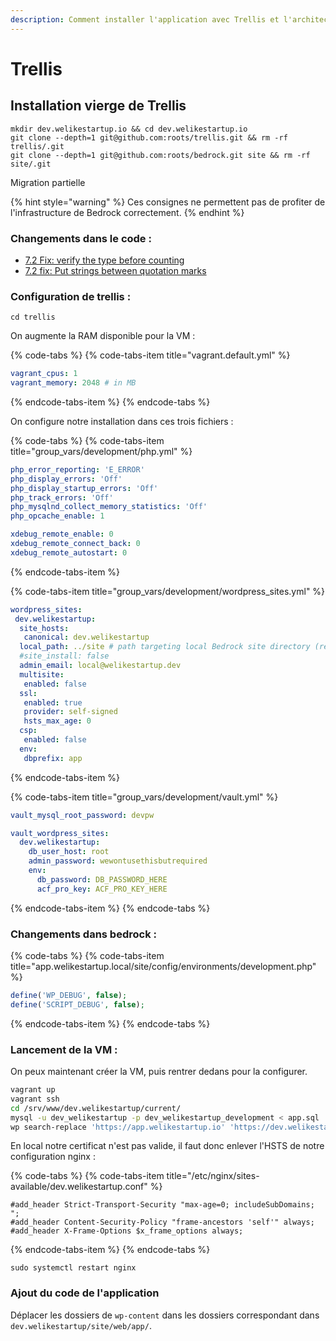 ```yaml
---
description: Comment installer l'application avec Trellis et l'architecture Bedrock
---
```


# Trellis

## Installation vierge de Trellis

```text
mkdir dev.welikestartup.io && cd dev.welikestartup.io
git clone --depth=1 git@github.com:roots/trellis.git && rm -rf trellis/.git
git clone --depth=1 git@github.com:roots/bedrock.git site && rm -rf site/.git
```

Migration partielle

{% hint style="warning" %}
Ces consignes ne permettent pas de profiter de l'infrastructure de Bedrock correctement.
{% endhint %}

### Changements dans le code :

* [7.2 Fix: verify the type before counting](https://github.com/treyssatvincent/wp-content/commit/08e812662c87dce323f6c5c7372b6d400de41d72)
* [7.2 fix: Put strings between quotation marks](https://github.com/treyssatvincent/wp-content/commit/fa69f7a0a2477603543bbefb9eccb31ed1e8d43d)

### Configuration de trellis :

```text
cd trellis
```

On augmente la RAM disponible pour la VM :

{% code-tabs %}
{% code-tabs-item title="vagrant.default.yml" %}
```yaml
vagrant_cpus: 1
vagrant_memory: 2048 # in MB
```
{% endcode-tabs-item %}
{% endcode-tabs %}

On configure notre installation dans ces trois fichiers :

{% code-tabs %}
{% code-tabs-item title="group\_vars/development/php.yml" %}
```yaml
php_error_reporting: 'E_ERROR'
php_display_errors: 'Off'
php_display_startup_errors: 'Off'
php_track_errors: 'Off'
php_mysqlnd_collect_memory_statistics: 'Off'
php_opcache_enable: 1

xdebug_remote_enable: 0
xdebug_remote_connect_back: 0
xdebug_remote_autostart: 0
```
{% endcode-tabs-item %}

{% code-tabs-item title="group\_vars/development/wordpress\_sites.yml" %}
```yaml
wordpress_sites: 
 dev.welikestartup: 
  site_hosts:
   canonical: dev.welikestartup
  local_path: ../site # path targeting local Bedrock site directory (relative to Ansible root)
  #site_install: false
  admin_email: local@welikestartup.dev
  multisite:
   enabled: false
  ssl:
   enabled: true
   provider: self-signed
   hsts_max_age: 0
  csp:
   enabled: false
  env:
   dbprefix: app 
```
{% endcode-tabs-item %}

{% code-tabs-item title="group\_vars/development/vault.yml" %}
```yaml
vault_mysql_root_password: devpw

vault_wordpress_sites:
  dev.welikestartup:
    db_user_host: root
    admin_password: wewontusethisbutrequired
    env:
      db_password: DB_PASSWORD_HERE
      acf_pro_key: ACF_PRO_KEY_HERE
```
{% endcode-tabs-item %}
{% endcode-tabs %}

### Changements dans bedrock :

{% code-tabs %}
{% code-tabs-item title="app.welikestartup.local/site/config/environments/development.php" %}
```php
define('WP_DEBUG', false);
define('SCRIPT_DEBUG', false);
```
{% endcode-tabs-item %}
{% endcode-tabs %}

### Lancement de la VM :

On peux maintenant créer la VM, puis rentrer dedans pour la configurer.

```bash
vagrant up
vagrant ssh
cd /srv/www/dev.welikestartup/current/
mysql -u dev_welikestartup -p dev_welikestartup_development < app.sql
wp search-replace 'https://app.welikestartup.io' 'https://dev.welikestartup'
```

En local notre certificat n'est pas valide, il faut donc enlever l'HSTS de notre configuration nginx :

{% code-tabs %}
{% code-tabs-item title="/etc/nginx/sites-available/dev.welikestartup.conf" %}
```text
#add_header Strict-Transport-Security "max-age=0; includeSubDomains; ";
#add_header Content-Security-Policy "frame-ancestors 'self'" always;
#add_header X-Frame-Options $x_frame_options always;
```
{% endcode-tabs-item %}
{% endcode-tabs %}

```text
sudo systemctl restart nginx
```

### Ajout du code de l'application

Déplacer les dossiers de `wp-content` dans les dossiers correspondant dans `dev.welikestartup/site/web/app/`.

